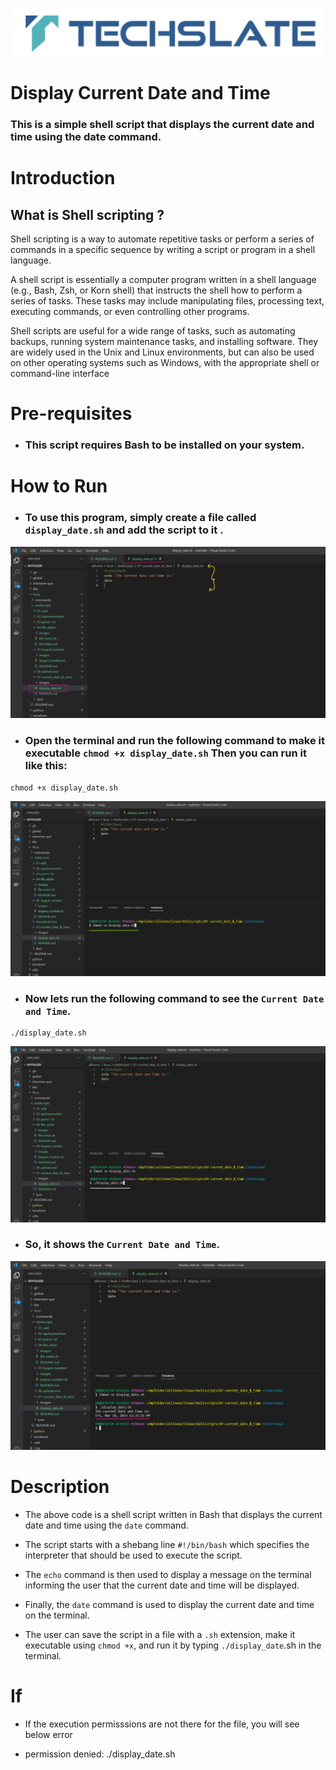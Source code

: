 ![TechSlate](../../../global/images/ts.png)

# Display Current Date and Time

### This is a simple shell script that displays the current date and time using the date command.

# Introduction

## What is Shell scripting ?

Shell scripting is a way to automate repetitive tasks or perform a series of commands in a specific sequence by writing a script or program in a shell language.

A shell script is essentially a computer program written in a shell language (e.g., Bash, Zsh, or Korn shell) that instructs the shell how to perform a series of tasks. These tasks may include manipulating files, processing text, executing commands, or even controlling other programs.

Shell scripts are useful for a wide range of tasks, such as automating backups, running system maintenance tasks, and installing software. They are widely used in the Unix and Linux environments, but can also be used on other operating systems such as Windows, with the appropriate shell or command-line interface



# Pre-requisites

- ### This script requires Bash to be installed on your system.

# How to Run

- ### To use this program, simply create a file called  `display_date.sh` and add the script to it .


![script](images/script.png)


- ### Open the terminal and run the following command to make it executable  `chmod +x display_date.sh`  Then you can run it like this:


```
chmod +x display_date.sh 
```
![script](images/chmod.png)


- ### Now lets run the following command to see the `Current Date and Time`.

```
./display_date.sh
```

![script](images/print.png)


- ### So, it shows the `Current Date and Time`.

![script](images/output.png)


# Description

- The above code is a shell script written in Bash that displays the current date and time using the `date` command.

- The script starts with a shebang line `#!/bin/bash` which specifies the interpreter that should be used to execute the script.

- The `echo` command is then used to display a message on the terminal informing the user that the current date and time will be displayed.

- Finally, the `date` command is used to display the current date and time on the terminal.

- The user can save the script in a file with a `.sh` extension, make it executable using `chmod +x`, and run it by typing `./display_date`.sh in the terminal.


# If

- If the execution permisssions are not there for the file, you will see below error

- permission denied: ./display_date.sh